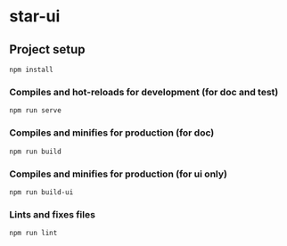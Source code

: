 # star-ui

## Project setup
```
npm install
```

### Compiles and hot-reloads for development (for doc and test)
```
npm run serve
```

### Compiles and minifies for production (for doc)
```
npm run build
```

### Compiles and minifies for production (for ui only)
```
npm run build-ui
```

### Lints and fixes files
```
npm run lint
```
